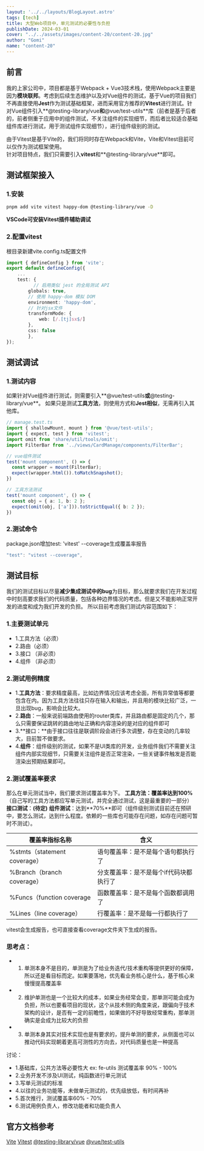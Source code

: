 ```yaml
---
layout: '../../layouts/BlogLayout.astro'
tags: [tech]
title: 大型Web项目中，单元测试的必要性与负担
publishDate: 2024-03-01
cover: "../../assets/images/content-20/content-20.jpg"
author: "Gomi"
name: "content-20"
---
```

## 前言

我的上家公司中，项目都是基于Webpack + Vue3技术栈，使用Webpack主要是因为**模块联邦**。考虑到后续生态维护以及对Vue组件的测试，基于Vue的项目我们不再直接使用**Jest**作为测试基础框架，进而采用官方推荐的**Vitest**进行测试。针对Vue组件引入**@testing-library/vue**和**@vue/test-utils**库（前者是基于后者的，前者侧重于应用中的组件测试，不关注组件的实现细节，而后者比较适合基础组件库进行测试，用于测试组件实现细节），进行组件级别的测试。

由于Vitest是基于Vite的，我们将同时存在Webpack和Vite，Vite和Vitest目前可以仅作为测试框架使用。  
针对项目特点，我们只需要引入**vitest**和**@testing-library/vue**即可。
## 测试框架接入
### 1.安装
```bash
pnpm add vite vitest happy-dom @testing-library/vue -D
```
**VSCode可安装Vitest插件辅助调试**
### 2.配置vitest
根目录新建vite.config.ts配置文件
```typescript
import { defineConfig } from 'vite';
export default defineConfig({
  	...
    test: {
	      // 启用类似 jest 的全局测试 API
        globals: true,
        // 使用 happy-dom 模拟 DOM
        environment: 'happy-dom',
        // 针对jsx文件
        transformMode: {
            web: [/.[tj]sx$/]
        },
        css: false
		},
});

```

## 测试调试
### 1.测试内容
如果针对Vue组件进行测试，则需要引入**@vue/test-utils**或**@testing-library/vue**。
如果只是测试**工具方法**，则使用方式和**Jest相似**，无需再引入其他库。
```typescript
// manage.test.ts
import { shallowMount, mount } from '@vue/test-utils';
import { expect, test } from 'vitest';
import omit from 'share/util/tools/omit';
import FilterBar from '../views/CardManage/components/FilterBar';

// vue组件测试
test('mount component', () => {
  const wrapper = mount(FilterBar);
  expect(wrapper.html()).toMatchSnapshot();
})

// 工具方法测试
test('mount component', () => {
  const obj = { a: 1, b: 2 };
  expect(omit(obj, ['a'])).toStrictEqual({ b: 2 });
})


```

### 2.测试命令
package.json增加test: 'vitest' --coverage生成覆盖率报告
```typescript
"test": "vitest --coverage",
```

## 测试目标
我们的测试目标以尽量**减少集成测试中的bug**为目标，那么就要求我们在开发过程中时刻高要求我们的代码质量，包括各种边界情况的考虑。但是又不能影响正常开发的进度和成为我们开发的负担。
所以目前考虑我们测试内容范围如下：
### 1.主要测试单元

- 1.工具方法（必须）
- 2.路由（必须）
- 3.接口 （非必须）
- 4.组件 （非必须）

### 2.测试用例精度
- 1.**工具方法**：要求精度最高，比如边界情况应该考虑全面，所有异常值等都要包含在内。因为工具方法往往只存在输入和输出，并且用的模块比较广泛，一旦出现bug，影响会比较大。
- 2.**路由**：一般来说前端路由使用的router类库，并且路由都是固定的几个，那么只需要保证跳转的路由地址正确和内容渲染的是对应的组件即可
- 3.**接口：**由于接口往往是联调阶段会进行多次调整，存在变动的几率较大，目前暂不做要求。
- 4.**组件**：组件级别的测试，如果不是UI类库的开发，业务组件我们不需要关注组件内部实现细节，只需要关注组件是否正常渲染，一些关键事件触发是否能渲染出预期结果即可。
### 2.测试覆盖率要求
那么在单元测试当中，我们要求测试覆盖率为下。
**工具方法：**覆盖率达到**100%**（自己写的工具方法都应写单元测试，并完全通过测试，这是最重要的一部分）
**接口测试**：**(待定)**
**组件测试**：达到**70%**即可（组件级别测试目前还在预研中，要怎么测试，达到什么程度。依赖的一些库也可能存在问题，如存在问题可暂时不测试）。

| **覆盖率指标名称** | **含义** |
| --- | --- |
| %stmts（statement coverage） | 语句覆盖率：是不是每个语句都执行了 |
| %Branch（branch coverage） | 分支覆盖率：是不是每个if代码块都执行了 |
| %Funcs（function coverage | 函数覆盖率：是不是每个函数都调用了 |
| %Lines（line coverage） | 行覆盖率：是不是每一行都执行了 |


vitest会生成报告，也可直接查看coverage文件夹下生成的报告。

### 思考点：

- 1. 单测本身不是目的，单测是为了给业务迭代/技术重构等提供更好的保障，所以还是看目标而定。如果要落地，优先看业务核心是什么，基于核心来慢慢提高覆盖率
- 2. 维护单测也是一个比较大的成本，如果业务经常会变，那单测可能会成为负担，所以也要看项目的现状，这个从技术侧的角度来说，跟偏向于技术架构的设计，是否有一定的前瞻性，如果做的不好导致经常重构，那单测确实是会成为比较大的负担
- 3. 单测本身其实对技术实现也是有要求的，提升单测的要求，从侧面也可以推动代码实现朝着更高可测性的方向去，对代码质量也是一种提高

讨论：
- 1.基础库，公共方法等必要性大 ex: fe-utils 测试覆盖率 90% - 100%
- 2.业务开发不涉及UI测试，纯函数进行单元测试
- 3.写单元测试的标准
- 4.以往的业务功能等，未做单元测试的，优先级放低，有时间再补
- 5.首次推行，测试覆盖率60% - 70%
- 6.测试用例负责人，修改功能者和功能负责人

## 官方文档参考
[Vite](https://cn.vitejs.dev/config/)
[Vitest]()
[@testing-library/vue](https://testing-library.com/docs/vue-testing-library/examples/)
[@vue/test-utils](https://test-utils.vuejs.org/guide/)


